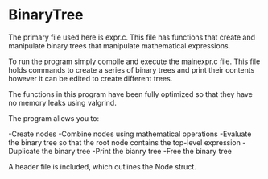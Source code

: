 # BinaryTree
The primary file used here is expr.c. This file has functions that create and manipulate 
binary trees that manipulate mathematical expressions.

To run the program simply compile and execute the mainexpr.c file. This file holds commands to create a series of binary trees and
print their contents however it can be edited to create different trees.

The functions in this program have been fully optimized so that they have no memory leaks using valgrind.

The program allows you to:

-Create nodes
-Combine nodes using mathematical operations
-Evaluate the binary tree so that the root node contains the top-level expression
-Duplicate the binary tree
-Print the bianry tree
-Free the binary tree

A header file is included, which outlines the Node struct.
